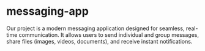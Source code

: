 # messaging-app
Our project is a modern messaging application designed for seamless, real-time communication. It allows users to send individual and group messages, share files (images, videos, documents), and receive instant notifications.
